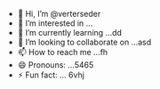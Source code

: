 - 👋 Hi, I’m @verterseder
- 👀 I’m interested in ...
- 🌱 I’m currently learning ...dd
- 💞️ I’m looking to collaborate on ...asd
- 📫 How to reach me ...fh
- 😄 Pronouns: ...5465
- ⚡ Fun fact: ...
6vhj
<!---vbm
verterseder/verterseder is a ✨ special ✨ repository because its `README.md` (this file) appears on your GitHub profile.
You can click the Preview link to take a look at your changes.
--->
